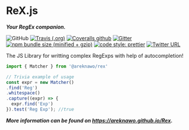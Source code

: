 # ReX.js
***Your RegEx companion.***

![GitHub](https://img.shields.io/npm/l/@areknawo/rex.svg?style=for-the-badge)
[![Travis (.org)](https://img.shields.io/travis/areknawo/Rex.svg?style=for-the-badge)](https://travis-ci.com/areknawo/Rex)
[![Coveralls github](https://img.shields.io/coveralls/github/areknawo/Rex.svg?style=for-the-badge)](https://coveralls.io/github/areknawo/Rex)
[![Gitter](https://img.shields.io/gitter/room/:user/:repo.svg?style=for-the-badge)](https://gitter.im/ReX-js/Lobby?utm_source=share-link&utm_medium=link&utm_campaign=share-link)
[![npm bundle size (minified + gzip)](https://img.shields.io/bundlephobia/minzip/@areknawo/rex.svg?style=for-the-badge)](https://bundlephobia.com/result?p=@areknawo/rex)
[![code style: prettier](https://img.shields.io/badge/code_style-prettier-ff69b4.svg?style=for-the-badge)](https://github.com/prettier/prettier)
[![Twitter URL](https://img.shields.io/twitter/url/http/shields.io.svg?style=for-the-badge)](https://twitter.com/intent/tweet?url=https%3A%2F%2Fareknawo.github.io%2FRex&via=areknawo&text=ReX.js%20-%20Your%20RegEx%20companion%21&hashtags=regexp%2Cjavascript%2Ctypescript%2Cprogramming%2Cweb%2Cdev)




The JS Library for writting complex RegExps with help of autocompletion!


```javascript
import { Matcher } from '@areknawo/rex'

// Trivia example of usage
const expr = new Matcher()
.find('Reg')
.whitespace()
.capture((expr) => {
  expr.find('Exp')
}).test('Reg Exp'); //true
```
***More information can be found on https://areknawo.github.io/Rex.***
